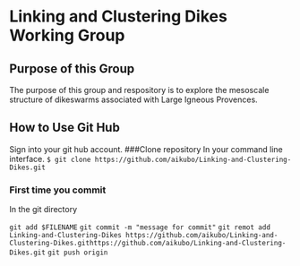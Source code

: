 # Linking and Clustering Dikes Working Group 
## Purpose of this Group 
The purpose of this group and respository is to explore the mesoscale structure of dikeswarms associated with Large Igneous Provences. 
## How to Use Git Hub 
Sign into your git hub account. 
###Clone repository
In your command line interface.
 `$ git clone https://github.com/aikubo/Linking-and-Clustering-Dikes.git`
### First time you commit 
In the git directory 

`git add $FILENAME`
`git commit -m "message for commit"`
`git remot add Linking-and-Clustering-Dikes https://github.com/aikubo/Linking-and-Clustering-Dikes.githttps://github.com/aikubo/Linking-and-Clustering-Dikes.git`
`git push origin`


